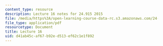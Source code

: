 ```yaml
---
content_type: resource
description: Lecture 16 notes for 24.915 2015
file: /media/https%3A/open-learning-course-data-rc.s3.amazonaws.com/24-915-linguistic-phonetics-fall-2015/d41ab45caf67b92ed513ef62c1e1f892_MIT24_915F15_lec16.pdf
file_type: application/pdf
resourcetype: Document
title: Lecture 16
uid: d41ab45c-af67-b92e-d513-ef62c1e1f892
---
```

